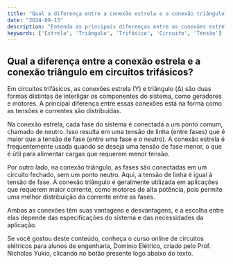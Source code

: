 ```yaml
---
title: "Qual a diferença entre a conexão estrela e a conexão triângulo em circuitos trifásicos?"
date: "2024-09-13"
description: "Entenda as principais diferenças entre as conexões estrela e triângulo em circuitos trifásicos e suas aplicações práticas."
keywords: ['Estrela', 'Triângulo', 'Trifásico', 'Circuito', 'Tensão']
---
```


## Qual a diferença entre a conexão estrela e a conexão triângulo em circuitos trifásicos?

Em circuitos trifásicos, as conexões estrela (Y) e triângulo (Δ) são duas formas distintas de interligar os componentes do sistema, como geradores e motores. A principal diferença entre essas conexões está na forma como as tensões e correntes são distribuídas.

Na conexão estrela, cada fase do sistema é conectada a um ponto comum, chamado de neutro. Isso resulta em uma tensão de linha (entre fases) que é maior que a tensão de fase (entre uma fase e o neutro). A conexão estrela é frequentemente usada quando se deseja uma tensão de fase menor, o que é útil para alimentar cargas que requerem menor tensão.

Por outro lado, na conexão triângulo, as fases são conectadas em um circuito fechado, sem um ponto neutro. Aqui, a tensão de linha é igual à tensão de fase. A conexão triângulo é geralmente utilizada em aplicações que requerem maior corrente, como motores de alta potência, pois permite uma melhor distribuição da corrente entre as fases.

Ambas as conexões têm suas vantagens e desvantagens, e a escolha entre elas depende das especificações do sistema e das necessidades da aplicação.

Se você gostou deste conteúdo, conheça o curso online de circuitos elétricos para alunos de engenharia, Domínio Elétrico, criado pelo Prof. Nicholas Yukio, clicando no botão presente logo abaixo do texto.